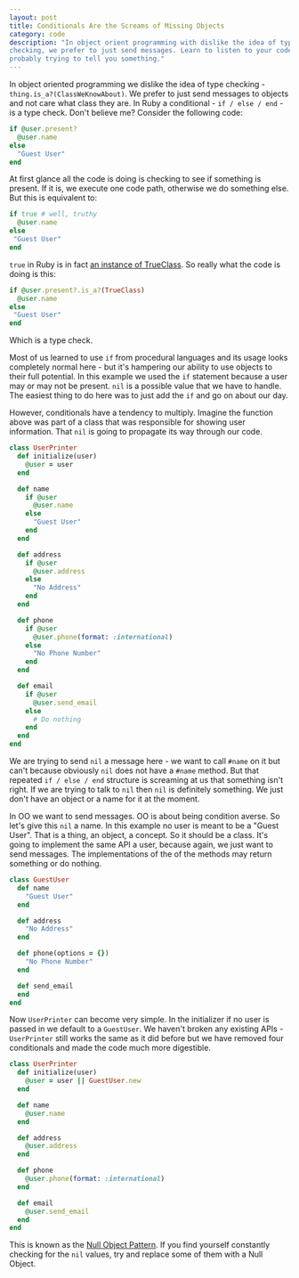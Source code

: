 ```yaml
---
layout: post
title: Conditionals Are the Screams of Missing Objects
category: code
description: "In object orient programming with dislike the idea of type
checking, we prefer to just send messages. Learn to listen to your code - it's
probably trying to tell you something."
---
```


In object oriented programming we dislike the idea of type checking -
`thing.is_a?(ClassWeKnowAbout)`. We prefer to just send messages to objects and
not care what class they are. In Ruby a conditional - `if / else / end` - is a
type check. Don't believe me? Consider the following code:

~~~ ruby
if @user.present?
  @user.name
else
  "Guest User"
end
~~~

At first glance all the code is doing is checking to see if something is
present. If it is, we execute one code path, otherwise we do something else. But
this is equivalent to:

~~~ ruby
if true # well, truthy
  @user.name
else
 "Guest User"
end
~~~

`true` in Ruby is in fact [an instance of
TrueClass](http://ruby-doc.org/core-2.2.0/TrueClass.html). So really what the
code is doing is this:

~~~ ruby
if @user.present?.is_a?(TrueClass)
  @user.name
else
 "Guest User"
end
~~~

Which is a type check.

Most of us learned to use `if` from procedural languages and its usage looks
completely normal here - but it's hampering our ability to use objects to their
full potential. In this example we used the `if` statement because a user may or
may not be present. `nil` is a possible value that we have to handle. The
easiest thing to do here was to just add the `if` and go on about our day.

However, conditionals have a tendency to multiply. Imagine the function above
was part of a class that was responsible for showing user information. That
`nil` is going to propagate its way through our code.

~~~ ruby
class UserPrinter
  def initialize(user)
    @user = user
  end

  def name
    if @user
      @user.name
    else
      "Guest User"
    end
  end

  def address
    if @user
      @user.address
    else
      "No Address"
    end
  end

  def phone
    if @user
      @user.phone(format: :international)
    else
      "No Phone Number"
    end
  end

  def email
    if @user
      @user.send_email
    else
      # Do nothing
    end
  end
end
~~~

We are trying to send `nil` a message here - we want to call `#name` on it but
can't because obviously `nil` does not have a `#name` method. But that repeated
`if / else / end` structure is screaming at us that something isn't right. If we
are trying to talk to `nil` then `nil` is definitely something. We just don't
have an object or a name for it at the moment.

In OO we want to send messages. OO is about being condition averse. So let's
give this `nil` a name. In this example no user is meant to be a "Guest
User". That is a thing, an object, a concept. So it should be a class. It's
going to implement the same API a user, because again, we just want to send
messages. The implementations of the of the methods may return something or do
nothing.

~~~ ruby
class GuestUser
  def name
    "Guest User"
  end

  def address
    "No Address"
  end

  def phone(options = {})
    "No Phone Number"
  end

  def send_email
  end
end
~~~

Now `UserPrinter` can become very simple. In the initializer if no user is
passed in we default to a `GuestUser`. We haven't broken any existing APIs -
`UserPrinter` still works the same as it did before but we have removed four
conditionals and made the code much more digestible.

~~~ ruby
class UserPrinter
  def initialize(user)
    @user = user || GuestUser.new
  end

  def name
    @user.name
  end

  def address
    @user.address
  end

  def phone
    @user.phone(format: :international)
  end

  def email
    @user.send_email
  end
end
~~~

This is known as the [Null Object
Pattern](https://en.wikipedia.org/wiki/Null_Object_pattern). If you find
yourself constantly checking for the `nil` values, try and replace some of them
with a Null Object.

